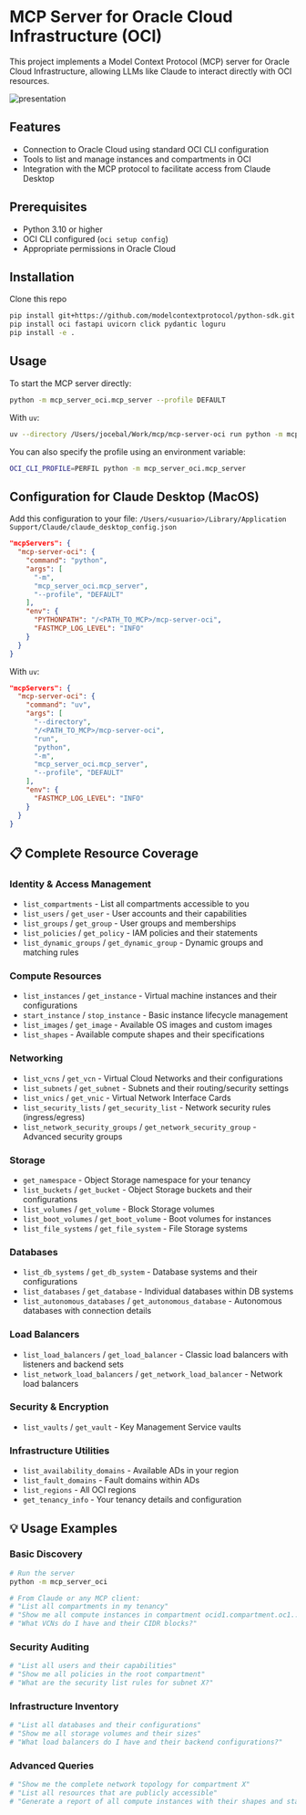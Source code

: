 # MCP Server for Oracle Cloud Infrastructure (OCI)

This project implements a Model Context Protocol (MCP) server for Oracle Cloud Infrastructure, allowing LLMs like Claude to interact directly with OCI resources.

![presentation](/images/front.jpg)

## Features

- Connection to Oracle Cloud using standard OCI CLI configuration
- Tools to list and manage instances and compartments in OCI
- Integration with the MCP protocol to facilitate access from Claude Desktop

## Prerequisites

- Python 3.10 or higher
- OCI CLI configured (`oci setup config`)
- Appropriate permissions in Oracle Cloud

## Installation

Clone this repo

```bash
pip install git+https://github.com/modelcontextprotocol/python-sdk.git
pip install oci fastapi uvicorn click pydantic loguru
pip install -e .
```

## Usage

To start the MCP server directly:

```bash
python -m mcp_server_oci.mcp_server --profile DEFAULT
```

With `uv`:

```bash
uv --directory /Users/jocebal/Work/mcp/mcp-server-oci run python -m mcp_server_oci.mcp_server --profile DEFAULT
```

You can also specify the profile using an environment variable:

```bash
OCI_CLI_PROFILE=PERFIL python -m mcp_server_oci.mcp_server
```

## Configuration for Claude Desktop (MacOS)

Add this configuration to your file: 
`/Users/<usuario>/Library/Application Support/Claude/claude_desktop_config.json`

```json
"mcpServers": {
  "mcp-server-oci": {
    "command": "python",
    "args": [
      "-m",
      "mcp_server_oci.mcp_server",
      "--profile", "DEFAULT"
    ],
    "env": {
      "PYTHONPATH": "/<PATH_TO_MCP>/mcp-server-oci",
      "FASTMCP_LOG_LEVEL": "INFO"
    }
  }
}
```

With `uv`:

```json
"mcpServers": {
  "mcp-server-oci": {
    "command": "uv",
    "args": [
      "--directory",
      "/<PATH_TO_MCP>/mcp-server-oci",
      "run",
      "python",
      "-m",
      "mcp_server_oci.mcp_server",
      "--profile", "DEFAULT"
    ],
    "env": {
      "FASTMCP_LOG_LEVEL": "INFO"
    }
  }
}
```

## 📋 **Complete Resource Coverage**

### **Identity & Access Management**
- `list_compartments` - List all compartments accessible to you
- `list_users` / `get_user` - User accounts and their capabilities
- `list_groups` / `get_group` - User groups and memberships
- `list_policies` / `get_policy` - IAM policies and their statements
- `list_dynamic_groups` / `get_dynamic_group` - Dynamic groups and matching rules

### **Compute Resources**
- `list_instances` / `get_instance` - Virtual machine instances and their configurations
- `start_instance` / `stop_instance` - Basic instance lifecycle management
- `list_images` / `get_image` - Available OS images and custom images
- `list_shapes` - Available compute shapes and their specifications

### **Networking**
- `list_vcns` / `get_vcn` - Virtual Cloud Networks and their configurations
- `list_subnets` / `get_subnet` - Subnets and their routing/security settings
- `list_vnics` / `get_vnic` - Virtual Network Interface Cards
- `list_security_lists` / `get_security_list` - Network security rules (ingress/egress)
- `list_network_security_groups` / `get_network_security_group` - Advanced security groups

### **Storage**
- `get_namespace` - Object Storage namespace for your tenancy
- `list_buckets` / `get_bucket` - Object Storage buckets and their configurations
- `list_volumes` / `get_volume` - Block Storage volumes
- `list_boot_volumes` / `get_boot_volume` - Boot volumes for instances
- `list_file_systems` / `get_file_system` - File Storage systems

### **Databases**
- `list_db_systems` / `get_db_system` - Database systems and their configurations
- `list_databases` / `get_database` - Individual databases within DB systems
- `list_autonomous_databases` / `get_autonomous_database` - Autonomous databases with connection details

### **Load Balancers**
- `list_load_balancers` / `get_load_balancer` - Classic load balancers with listeners and backend sets
- `list_network_load_balancers` / `get_network_load_balancer` - Network load balancers

### **Security & Encryption**
- `list_vaults` / `get_vault` - Key Management Service vaults

### **Infrastructure Utilities**
- `list_availability_domains` - Available ADs in your region
- `list_fault_domains` - Fault domains within ADs
- `list_regions` - All OCI regions
- `get_tenancy_info` - Your tenancy details and configuration

## 💡 **Usage Examples**

### **Basic Discovery**
```bash
# Run the server
python -m mcp_server_oci

# From Claude or any MCP client:
# "List all compartments in my tenancy"
# "Show me all compute instances in compartment ocid1.compartment.oc1..."
# "What VCNs do I have and their CIDR blocks?"
```

### **Security Auditing**
```bash
# "List all users and their capabilities"
# "Show me all policies in the root compartment"
# "What are the security list rules for subnet X?"
```

### **Infrastructure Inventory**
```bash
# "List all databases and their configurations"
# "Show me all storage volumes and their sizes"
# "What load balancers do I have and their backend configurations?"
```

### **Advanced Queries**
```bash
# "Show me the complete network topology for compartment X"
# "List all resources that are publicly accessible"
# "Generate a report of all compute instances with their shapes and states"
```
